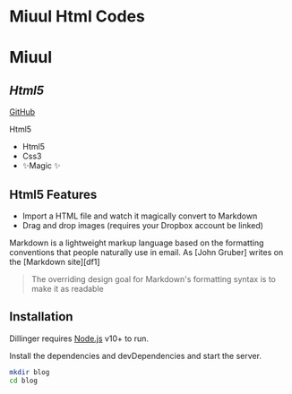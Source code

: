 # Miuul Html Codes
#  Miuul
## _Html5_


[GitHub](https://github.com/hamitmizrak/2_Miuul_Html)

Html5

- Html5
- Css3
- ✨Magic ✨

## Html5 Features

- Import a HTML file and watch it magically convert to Markdown
- Drag and drop images (requires your Dropbox account be linked)


Markdown is a lightweight markup language based on the formatting conventions
that people naturally use in email.
As [John Gruber] writes on the [Markdown site][df1]

> The overriding design goal for Markdown's
> formatting syntax is to make it as readable


## Installation

Dillinger requires [Node.js](https://nodejs.org/) v10+ to run.

Install the dependencies and devDependencies and start the server.

```sh
mkdir blog
cd blog
```

